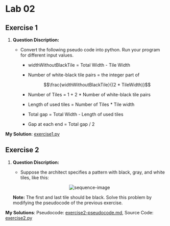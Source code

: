 # Lab 02

## Exercise 1

1. **Question Discription:**

   - Convert the following pseudo code into python. Run your program for different input values.
     - widthWithoutBlackTile = Total Width - Tile Width
     - Number of white-black tile pairs = the integer part of

        $$\frac{widthWithoutBlackTile}{(2 * TileWidth)}$$

     - Number of Tiles = 1 + 2 * Number of white-black tile pairs
     - Length of used tiles = Number of Tiles * Tile width
     - Total gap = Total Width - Length of used tiles
     - Gap at each end = Total gap / 2

**My Solution**: [exercise1.py](exercise1.py)

## Exercise 2

1. **Question Discription:**

   - Suppose the architect specifies a pattern with black, gray, and white tiles, like this:

    <p align="center">
        <img src="https://user-images.githubusercontent.com/87622592/173446434-757b85ff-231d-4d9c-a3db-4e712ead10af.png" alt="sequence-image">
    </p>

    **Note:** The first and last tile should be black. Solve this problem by modifying the pseudocode of the previous exercise.

**My Solutions**: Pseudocode: [exercise2-pseudocode.md](exercise2-pseudocode.md), Source Code: [exercise2.py](exercise2.py)
